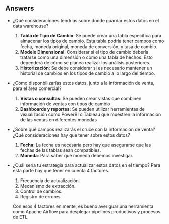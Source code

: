 ## **Answers**
- ¿Qué consideraciones tendrías sobre donde guardar estos datos en el
data warehouse?
  1. **Tabla de Tipo de Cambio**: Se puede crear una tabla específica para almacenar 
    los tipos de cambio. Esta tabla podría tener campos como fecha, moneda 
    original, moneda de conversión, y tasa de cambio.
  2. **Modelo Dimensional**: Considerar si el tipo de cambio debería tratarse 
    como una dimensión o como una tabla de hechos. Esto dependerá de cómo 
    se planea realizar los análisis posteriores.
  3. **Historización**: Se debe considerar si es necesario mantener un historial de 
     cambios en los tipos de cambio a lo largo del tiempo.
- ¿Cómo disponbilizarías estos datos, junto a la información de venta, para el
área comercial?
  1. **Vistas o consultas**: Se pueden crear vistas que combinen información de 
    ventas con tipos de cambio
  2. **Dashboards y reportes**: Se pueden utilizar herramientas de visualización
    como PowerBI o Tableau que muestren la información de las ventas en diferentes monedas
- ¿Sobre qué campos realizarás el cruce con la información de venta? ¿Qué
consideraciones hay que tener sobre estos datos?
  1. **Fecha**: La fecha es necesaria pero hay que asegurarse que las fechas de las tablas
    sean compatibles.
  2. **Moneda**: Para saber qué moneda debemos investigar.
- ¿Cuál sería tu estrategia para actualizar estos datos en el tiempo? Para esta parte hay que tener
en cuenta 4 factores.
  1. Frecuencia de actualización.
  2. Mecanismo de extracción.
  3. Control de cambios.
  4. Registro de errores.

  Con esos 4 factores en mente, es bueno averiguar una herramienta como Apache
Airflow para desplegar pipelines productivos y procesos de ETL.
